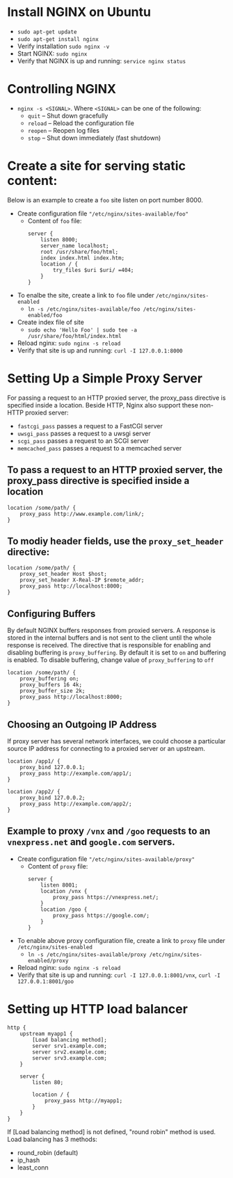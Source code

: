 # Install NGINX on Ubuntu
- `sudo apt-get update`
- `sudo apt-get install nginx`
- Verify installation `sudo nginx -v`
- Start NGINX: `sudo nginx`
- Verify that NGINX is up and running: `service nginx status`
# Controlling NGINX
- `nginx -s <SIGNAL>`. Where `<SIGNAL>` can be one of the following:
    - `quit` – Shut down gracefully
    - `reload` – Reload the configuration file
    - `reopen` – Reopen log files
    - `stop` – Shut down immediately (fast shutdown)
# Create a site for serving static content:
Below is an example to create a `foo` site listen on port number 8000.
- Create configuration file `"/etc/nginx/sites-available/foo"`
    - Content of `foo` file:
        ```
        server {
            listen 8000;
            server_name localhost;
            root /usr/share/foo/html;
            index index.html index.htm;
            location / {
                try_files $uri $uri/ =404;
            }
        }
        ```
- To enalbe the site, create a link to `foo` file under `/etc/nginx/sites-enabled`
    - `ln -s /etc/nginx/sites-available/foo /etc/nginx/sites-enabled/foo`
- Create index file of site
    - `sudo echo 'Hello Foo' | sudo tee -a /usr/share/foo/html/index.html`
- Reload nginx: `sudo nginx -s reload`
- Verify that site is up and running: `curl -I 127.0.0.1:8000`
# Setting Up a Simple Proxy Server
For passing a request to an HTTP proxied server, the proxy_pass directive is specified inside a location. Beside HTTP, Nginx also support these non-HTTP proxied server:
- `fastcgi_pass` passes a request to a FastCGI server
- `uwsgi_pass` passes a request to a uwsgi server
- `scgi_pass` passes a request to an SCGI server
- `memcached_pass` passes a request to a memcached server
## To pass a request to an HTTP proxied server, the proxy_pass directive is specified inside a location
```
location /some/path/ {
    proxy_pass http://www.example.com/link/;
}
```
## To modiy header fields, use the `proxy_set_header` directive:
```
location /some/path/ {
    proxy_set_header Host $host;
    proxy_set_header X-Real-IP $remote_addr;
    proxy_pass http://localhost:8000;
}
```
## Configuring Buffers
By default NGINX buffers responses from proxied servers. A response is stored in the internal buffers and is not sent to the client until the whole response is received.
The directive that is responsible for enabling and disabling buffering is `proxy_buffering`. By default it is set to `on` and buffering is enabled. To disable buffering, change value of `proxy_buffering` to `off`
```
location /some/path/ {
    proxy_buffering on;
    proxy_buffers 16 4k;
    proxy_buffer_size 2k;
    proxy_pass http://localhost:8000;
}
```
## Choosing an Outgoing IP Address
If proxy server has several network interfaces, we could choose a particular source IP address for connecting to a proxied server or an upstream.
```
location /app1/ {
    proxy_bind 127.0.0.1;
    proxy_pass http://example.com/app1/;
}

location /app2/ {
    proxy_bind 127.0.0.2;
    proxy_pass http://example.com/app2/;
}
```
## Example to proxy `/vnx` and `/goo` requests to an `vnexpress.net` and `google.com` servers.
- Create configuration file `"/etc/nginx/sites-available/proxy"`
    - Content of `proxy` file:
        ```
        server {
            listen 8001;
            location /vnx {
                proxy_pass https://vnexpress.net/;
            }
            location /goo {
                proxy_pass https://google.com/;
            }
        }
        ```
- To enable above proxy configuration file, create a link to `proxy` file under `/etc/nginx/sites-enabled`
    - `ln -s /etc/nginx/sites-available/proxy /etc/nginx/sites-enabled/proxy`
- Reload nginx: `sudo nginx -s reload`
- Verify that site is up and running: `curl -I 127.0.0.1:8001/vnx`, `curl -I 127.0.0.1:8001/goo`

# Setting up HTTP load balancer
```
http {
    upstream myapp1 {
        [Load balancing method];
        server srv1.example.com;
        server srv2.example.com;
        server srv3.example.com;
    }

    server {
        listen 80;

        location / {
            proxy_pass http://myapp1;
        }
    }
}
```
If [Load balancing method] is not defined, "round robin" method is used. Load balancing has 3 methods:
- round_robin (default)
- ip_hash
- least_conn
